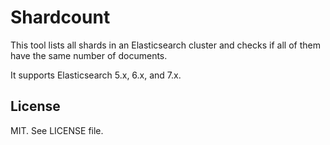 # Shardcount

This tool lists all shards in an Elasticsearch cluster and checks
if all of them have the same number of documents.

It supports Elasticsearch 5.x, 6.x, and 7.x.

## License

MIT. See LICENSE file.

